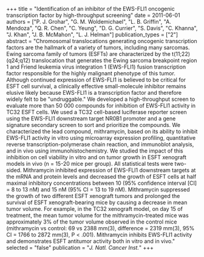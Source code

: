 +++
title = "Identification of an inhibitor of the EWS-FLI1 oncogenic transcription factor by high-throughput screening"
date = 2011-06-01
authors = ["P. J. Grohar", "G. M. Woldemichael", "L. B. Griffin", "A. Mendoza", "Q. R. Chen", "C. Yeung", "D. G. Currier", "S. Davis", "C. Khanna", "J. Khan", "J. B. McMahon", "L. J. Helman"]
publication_types = ["2"]
abstract = "Chromosomal translocations generating oncogenic transcription factors are the hallmark of a variety of tumors, including many sarcomas. Ewing sarcoma family of tumors (ESFTs) are characterized by the t(11;22)(q24;q12) translocation that generates the Ewing sarcoma breakpoint region 1 and Friend leukemia virus integration 1 (EWS-FLI1) fusion transcription factor responsible for the highly malignant phenotype of this tumor. Although continued expression of EWS-FLI1 is believed to be critical for ESFT cell survival, a clinically effective small-molecule inhibitor remains elusive likely because EWS-FLI1 is a transcription factor and therefore widely felt to be \"undruggable.\" We developed a high-throughput screen to evaluate more than 50 000 compounds for inhibition of EWS-FLI1 activity in TC32 ESFT cells. We used a TC32 cell-based luciferase reporter screen using the EWS-FLI1 downstream target NR0B1 promoter and a gene signature secondary screen to sort and prioritize the compounds. We characterized the lead compound, mithramycin, based on its ability to inhibit EWS-FLI1 activity in vitro using microarray expression profiling, quantitative reverse transcription-polymerase chain reaction, and immunoblot analysis, and in vivo using immunohistochemistry. We studied the impact of this inhibition on cell viability in vitro and on tumor growth in ESFT xenograft models in vivo (n = 15-20 mice per group). All statistical tests were two-sided. Mithramycin inhibited expression of EWS-FLI1 downstream targets at the mRNA and protein levels and decreased the growth of ESFT cells at half maximal inhibitory concentrations between 10 (95% confidence interval [CI] = 8 to 13 nM) and 15 nM (95% CI = 13 to 19 nM). Mithramycin suppressed the growth of two different ESFT xenograft tumors and prolonged the survival of ESFT xenograft-bearing mice by causing a decrease in mean tumor volume. For example, in the TC32 xenograft model, on day 15 of treatment, the mean tumor volume for the mithramycin-treated mice was approximately 3% of the tumor volume observed in the control mice (mithramycin vs control: 69 vs 2388 mm(3), difference = 2319 mm(3), 95% CI = 1766 to 2872 mm(3), P < .001). Mithramycin inhibits EWS-FLI1 activity and demonstrates ESFT antitumor activity both in vitro and in vivo."
selected = "false"
publication = "*J. Natl. Cancer Inst.*"
+++

